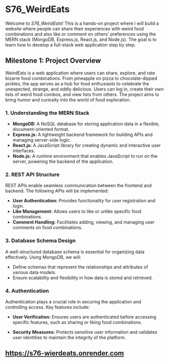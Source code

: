# S76_WeirdEats

Welcome to *S76_WeirdEats*! This is a hands-on project where I will build a website where people can share their experiences with weird food combinations and also like or comment on others' preferences using the MERN stack (MongoDB, Express.js, React.js, and Node.js). The goal is to learn how to develop a full-stack web application step by step.

## Milestone 1: Project Overview

WeirdEats is a web application where users can share, explore, and rate bizarre food combinations. From pineapple on pizza to chocolate-dipped pickles, the app serves as a hub for food enthusiasts to celebrate the unexpected, strange, and oddly delicious. Users can log in, create their own lists of weird food combos, and view lists from others. The project aims to bring humor and curiosity into the world of food exploration.

### 1. Understanding the MERN Stack
- **MongoDB:** A NoSQL database for storing application data in a flexible, document-oriented format.
- **Express.js:** A lightweight backend framework for building APIs and managing server-side logic.
- **React.js:** A JavaScript library for creating dynamic and interactive user interfaces.
- **Node.js:** A runtime environment that enables JavaScript to run on the server, powering the backend of the application.

### 2. REST API Structure
REST APIs enable seamless communication between the frontend and backend. The following APIs will be implemented:
- **User Authentication:** Provides functionality for user registration and login.
- **Like Management:** Allows users to like or unlike specific food combinations.
- **Comment Handling:** Facilitates adding, viewing, and managing user comments on food combinations.

### 3. Database Schema Design
A well-structured database schema is essential for organizing data effectively. Using MongoDB, we will:
- Define schemas that represent the relationships and attributes of various data models.
- Ensure scalability and flexibility in how data is stored and retrieved.

### 4. Authentication
Authentication plays a crucial role in securing the application and controlling access. Key features include:
- **User Verification:** Ensures users are authenticated before accessing specific features, such as sharing or liking food combinations.

- **Security Measures:** Protects sensitive user information and validates user identities to maintain the integrity of the platform.

## https://s76-wierdeats.onrender.com
